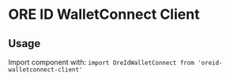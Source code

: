 # ORE ID WalletConnect Client

## Usage

Import component with: `import OreIdWalletConnect from 'oreid-walletconnect-client'`
